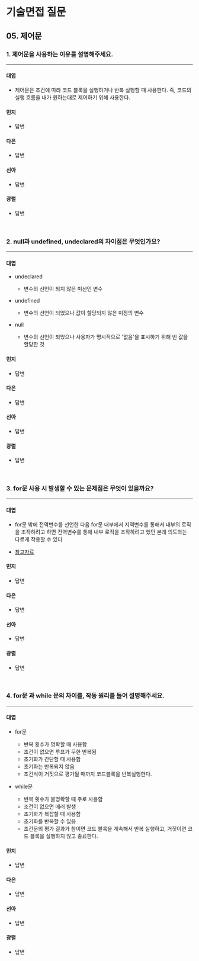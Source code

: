 # 기술면접 질문

## 05. 제어문

### 1. 제어문을 사용하는 이유를 설명해주세요.

<hr>

#### 대엽

- 제어문은 조건에 따라 코드 블록을 실행하거나 반복 실행할 때 사용한다. 즉, 코드의 실행 흐름을 내가 원하는대로 제어하기 위해 사용한다.

#### 민지

- 답변

#### 다은

- 답변

#### 선아

- 답변

#### 광렬

- 답변

<br>

### 2. null과 undefined, undeclared의 차이점은 무엇인가요?

<hr>

#### 대엽

- undeclared

  - 변수의 선언이 되지 않은 미선언 변수

- undefined

  - 변수의 선언이 되었으나 값이 할당되지 않은 미정의 변수

- null
  - 변수의 선언이 되었으나 사용자가 명시적으로 '없음'을 표시하기 위해 빈 값을 할당한 것

#### 민지

- 답변

#### 다은

- 답변

#### 선아

- 답변

#### 광렬

- 답변

<br>

### 3. for문 사용 시 발생할 수 있는 문제점은 무엇이 있을까요?

<hr>

#### 대엽

- for문 밖에 전역변수를 선언한 다음 for문 내부에서 지역변수를 통해서 내부의 로직을 조작하려고 하면 전역변수를 통해 내부 로직을 조작하려고 했던 본래 의도와는 다르게 작용할 수 있다

- [참고자료](https://poiemaweb.com/js-closure)

#### 민지

- 답변

#### 다은

- 답변

#### 선아

- 답변

#### 광렬

- 답변

<br>

### 4. for문 과 while 문의 차이를, 작동 원리를 들어 설명해주세요.

<hr>

#### 대엽

- for문

  - 반복 횟수가 명확할 때 사용함
  - 조건이 없으면 루프가 무한 반복됨
  - 초기화가 간단할 때 사용함
  - 초기화는 반복되지 않음
  - 조건식이 거짓으로 평가될 때까지 코드블록을 반복실행한다.

- while문
  - 반복 횟수가 불명확할 때 주로 사용함
  - 조건이 없으면 에러 발생
  - 초기화가 복잡할 때 사용함
  - 초기화를 반복할 수 있음
  - 조건문의 평가 결과가 참이면 코드 블록을 계속해서 반복 실행하고, 거짓이면 코드 블록을 실행하지 않고 종료한다.

#### 민지

- 답변

#### 다은

- 답변

#### 선아

- 답변

#### 광렬

- 답변
